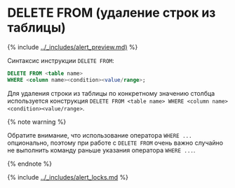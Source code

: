 # DELETE FROM (удаление строк из таблицы)

{% include [../_includes/alert_preview.md)](../_includes/alert_preview.md) %}

Синтаксис инструкции `DELETE FROM`:
 ```sql
 DELETE FROM <table name>
 WHERE <column name><condition><value/range>;
 ```
Для удаления строки из таблицы по конкретному значению столбца используется конструкция `DELETE FROM <table name> WHERE <column name><condition><value/range>`.


{% note warning %}

Обратите внимание, что использование оператора `WHERE ...` опционально, поэтому при работе с `DELETE FROM` очень важно случайно не выполнить команду раньше указания оператора `WHERE ...`.

{% endnote %}


{% include [../_includes/alert_locks.md](../_includes/alert_locks.md) %}